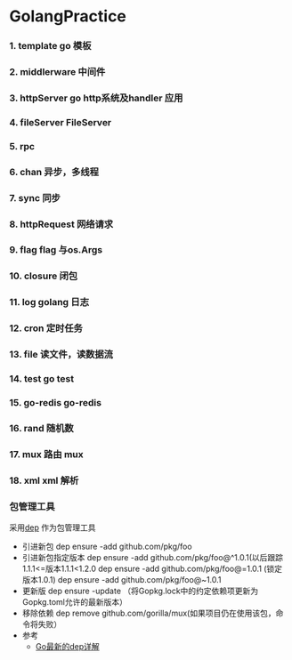# GolangPractice 

### 1. template go 模板
### 2. middlerware 中间件
### 3. httpServer  go http系统及handler 应用
### 4. fileServer FileServer 
### 5. rpc  
### 6. chan 异步，多线程
### 7. sync 同步
### 8. httpRequest 网络请求
### 9. flag     flag 与os.Args
### 10. closure   闭包
### 11. log      golang 日志
### 12. cron     定时任务
### 13. file   读文件，读数据流
### 14. test   go test
### 15. go-redis   go-redis
### 16. rand   随机数
### 17. mux   路由 mux
### 18. xml   xml 解析



### 包管理工具
采用[dep](https://github.com/golang/dep) 作为包管理工具
- 引进新包
  dep ensure -add github.com/pkg/foo
- 引进新包指定版本
  dep ensure -add github.com/pkg/foo@^1.0.1(以后跟踪 1.1.1<=版本1.1.1<1.2.0
  dep ensure -add github.com/pkg/foo@=1.0.1 (锁定版本1.0.1)
  dep ensure -add github.com/pkg/foo@~1.0.1
- 更新版
  dep ensure -update （将Gopkg.lock中的约定依赖项更新为Gopkg.toml允许的最新版本）
- 移除依赖
  dep remove github.com/gorilla/mux(如果项目仍在使用该包，命令将失败）
- 参考
  - [Go最新的dep详解](https://yushuangqi.com/blog/2017/gozui-xin-de-depxiang-jie.html)